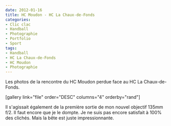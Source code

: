 ```yaml
---
date: 2012-01-16
title: HC Moudon - HC La Chaux-de-Fonds
categories:
- Clic clac
- Handball
- Photographie
- Portfolio
- Sport
tags:
- Handball
- HC La Chaux-de-Fonds
- HC Moudon
- Photographie
---
```

Les photos de la rencontre du HC Moudon perdue face au HC La Chaux-de-Fonds.<!--more-->

[gallery link="file" order="DESC" columns="4" orderby="rand"]

Il s'agissait également de la première sortie de mon nouvel objectif 135mm f/2. Il faut encore que je le dompte. Je ne suis pas encore satisfait à 100% des clichés. Mais la bête est juste impressionnante.
